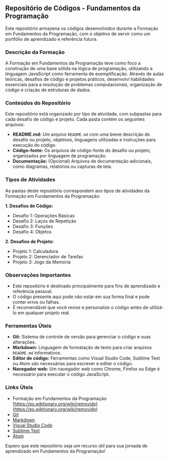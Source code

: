 ## Repositório de Códigos - Fundamentos da Programação

Este repositório armazena os códigos desenvolvidos durante a Formação em Fundamentos da Programação, com o objetivo de servir como um portfólio de aprendizado e referência futura.

### Descrição da Formação

A Formação em Fundamentos da Programação teve como foco a construção de uma base sólida na lógica de programação, utilizando a linguagem JavaScript como ferramenta de exemplificação. Através de aulas teóricas, desafios de código e projetos práticos, desenvolvi habilidades essenciais para a resolução de problemas computacionais, organização de código e criação de estruturas de dados.

### Conteúdos do Repositório

Este repositório está organizado por tipo de atividade, com subpastas para cada desafio de código e projeto. Cada pasta contém os seguintes arquivos:

* **README.md:** Um arquivo `README.md` com uma breve descrição do desafio ou projeto, objetivos, linguagens utilizadas e instruções para execução do código.
* **Código-fonte:** Os arquivos de código-fonte do desafio ou projeto, organizados por linguagem de programação.
* **Documentação:** (Opcional) Arquivos de documentação adicionais, como diagramas, relatórios ou capturas de tela.

### Tipos de Atividades

As pastas deste repositório correspondem aos tipos de atividades da Formação em Fundamentos da Programação:

**1. Desafios de Código:**

* Desafio 1: Operações Básicas
* Desafio 2: Laços de Repetição
* Desafio 3: Funções
* Desafio 4: Objetos

**2. Desafios de Projeto:**

* Projeto 1: Calculadora
* Projeto 2: Gerenciador de Tarefas
* Projeto 3: Jogo da Memória

### Observações Importantes

* Este repositório é destinado principalmente para fins de aprendizado e referência pessoal.
* O código presente aqui pode não estar em sua forma final e pode conter erros ou falhas.
* É recomendável que você revise e personalize o código antes de utilizá-lo em qualquer projeto real.

### Ferramentas Úteis

* **Git:** Sistema de controle de versão para gerenciar o código e suas alterações.
* **Markdown:** Linguagem de formatação de texto para criar arquivos `README.md` informativos.
* **Editor de código:** Ferramentas como Visual Studio Code, Sublime Text ou Atom são necessárias para escrever e editar o código.
* **Navegador web:** Um navegador web como Chrome, Firefox ou Edge é necessário para executar o código JavaScript.

### Links Úteis

* Formação em Fundamentos da Programação [https://es.wiktionary.org/wiki/removido](https://es.wiktionary.org/wiki/removido)
* [Git](https://git-scm.com/)
* [Markdown](https://commonmark.org/)
* [Visual Studio Code](https://code.visualstudio.com/)
* [Sublime Text](https://www.sublimetext.com/)
* [Atom](https://atom.io/)

Espero que este repositório seja um recurso útil para sua jornada de aprendizado em Fundamentos da Programação!
